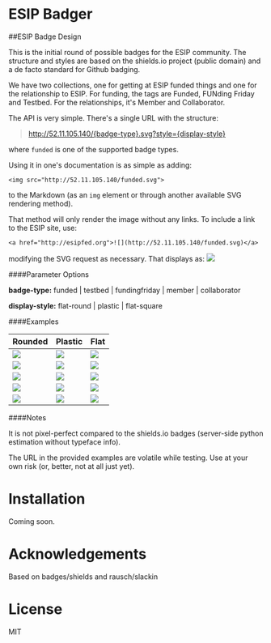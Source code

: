 ESIP Badger
===========

##ESIP Badge Design

This is the initial round of possible badges for the ESIP community. The structure and styles are based on the shields.io project (public domain) and a de facto standard for Github badging. 

We have two collections, one for getting at ESIP funded things and one for the relationship to ESIP. For funding, the tags are Funded, FUNding Friday and Testbed. For the relationships, it's Member and Collaborator. 

The API is very simple. There's a single URL with the structure:

> http://52.11.105.140/{badge-type}.svg?style={display-style}

where `funded` is one of the supported badge types.

Using it in one's documentation is as simple as adding:

```
<img src="http://52.11.105.140/funded.svg">
```

to the Markdown (as an `img` element or through another available SVG rendering method).

That method will only render the image without any links. To include a link to the ESIP site, use:

```
<a href="http://esipfed.org">![](http://52.11.105.140/funded.svg)</a>
```

modifying the SVG request as necessary. That displays as: <a href="http://esipfed.org">![](http://52.11.105.140/funded.svg)</a>

####Parameter Options

**badge-type:** funded | testbed | fundingfriday | member | collaborator

**display-style:** flat-round | plastic | flat-square


####Examples

| Rounded | Plastic | Flat |
|:--------|:--------|:-----|
| <img style="float:left;" src="http://52.11.105.140/funded.svg"> | <img style="float:left;" src="http://52.11.105.140/funded.svg?style=plastic"> | <img style="float:left;" src="http://52.11.105.140/funded.svg?style=flat-square"> |
| <img style="float:left;" src="http://52.11.105.140/testbed.svg"> | <img style="float:left;" src="http://52.11.105.140/testbed.svg?style=plastic"> | <img style="float:left;" src="http://52.11.105.140/testbed.svg?style=flat-square"> |
| <img style="float:left;" src="http://52.11.105.140/fundingfriday.svg"> | <img style="float:left;" src="http://52.11.105.140/fundingfriday.svg?style=plastic"> | <img style="float:left;" src="http://52.11.105.140/fundingfriday.svg?style=flat-square"> |
| <img style="float:left;" src="http://52.11.105.140/member.svg"> | <img style="float:left;" src="http://52.11.105.140/member.svg?style=plastic"> | <img style="float:left;" src="http://52.11.105.140/member.svg?style=flat-square"> |
| <img style="float:left;" src="http://52.11.105.140/collaborator.svg"> | <img style="float:left;" src="http://52.11.105.140/collaborator.svg?style=plastic"> | <img style="float:left;" src="http://52.11.105.140/collaborator.svg?style=flat-square"> |

####Notes

It is not pixel-perfect compared to the shields.io badges (server-side python estimation without typeface info).

The URL in the provided examples are volatile while testing. Use at your own risk (or, better, not at all just yet).


Installation
============

Coming soon.


Acknowledgements
================

Based on badges/shields and rausch/slackin


License
=======
MIT